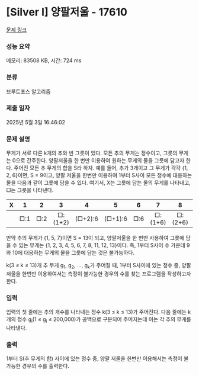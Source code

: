 # [Silver I] 양팔저울 - 17610 

[문제 링크](https://www.acmicpc.net/problem/17610) 

### 성능 요약

메모리: 83508 KB, 시간: 724 ms

### 분류

브루트포스 알고리즘

### 제출 일자

2025년 5월 3일 16:46:02

### 문제 설명

<p>무게가 서로 다른 k개의 추와 빈 그릇이 있다. 모든 추의 무게는 정수이고, 그릇의 무게는 0으로 간주한다. 양팔저울을 한 번만 이용하여 원하는 무게의 물을 그릇에 담고자 한다. 주어진 모든 추 무게의 합을 S라 하자. 예를 들어, 추가 3개이고 그 무게가 각각 {1, 2, 6}이면, S = 9이고, 양팔 저울을 한번만 이용하여 1부터 S사이 모든 정수에 대응하는 물을 다음과 같이 그릇에 담을 수 있다. 여기서, X는 그릇에 담는 물의 무게를 나타내고, □는 그릇을 나타낸다.</p>

<table class="table table-bordered sn-table" style="width: 100%;">
	<thead>
		<tr>
			<th style="width: 10%; text-align: center;">X</th>
			<th style="width: 10%; text-align: center;">1</th>
			<th style="width: 10%; text-align: center;">2</th>
			<th style="width: 10%; text-align: center;">3</th>
			<th style="width: 10%; text-align: center;">4</th>
			<th style="width: 10%; text-align: center;">5</th>
			<th style="width: 10%; text-align: center;">6</th>
			<th style="width: 10%; text-align: center;">7</th>
			<th style="width: 10%; text-align: center;">8</th>
			<th style="width: 10%; text-align: center;">9</th>
		</tr>
	</thead>
	<tbody>
		<tr>
			<td style="text-align: center;"> </td>
			<td style="text-align: center;">□:1</td>
			<td style="text-align: center;">□:2</td>
			<td style="text-align: center;">□:(1+2)</td>
			<td style="text-align: center;">(□+2):6</td>
			<td style="text-align: center;">(□+1):6</td>
			<td style="text-align: center;">□:6</td>
			<td style="text-align: center;">□:(1+6)</td>
			<td style="text-align: center;">□:(2+6)</td>
			<td style="text-align: center;">□:(1+2+6)</td>
		</tr>
	</tbody>
</table>

<p>만약 추의 무게가 {1, 5, 7}이면 S = 13이 되고, 양팔저울을 한 번만 사용하여 그릇에 담을 수 있는 무게는 {1, 2, 3, 4, 5, 6, 7, 8, 11, 12, 13}이다. 즉, 1부터 S사이 수 가운데 9와 10에 대응하는 무게의 물을 그릇에 담는 것은 불가능하다.</p>

<p>k(3 ≤ k ≤ 13)개 추 무게 g<sub>1</sub>, g<sub>2</sub>, ..., g<sub>k</sub>가 주어질 때, 1부터 S사이에 있는 정수 중, 양팔 저울을 한번만 이용하여서는 측정이 불가능한 경우의 수를 찾는 프로그램을 작성하고자 한다.</p>

### 입력 

 <p>입력의 첫 줄에는 추의 개수를 나타내는 정수 k(3 ≤ k ≤ 13)가 주어진다. 다음 줄에는 k개의 정수 g<sub>i</sub>(1 ≤ g<sub>i</sub> ≤ 200,000)가 공백으로 구분되어 주어지는데 이는 각 추의 무게를 나타낸다.</p>

### 출력 

 <p>1부터 S(추 무게의 합) 사이에 있는 정수 중, 양팔 저울을 한번만 이용해서는 측정이 불가능한 경우의 수를 출력한다.</p>

